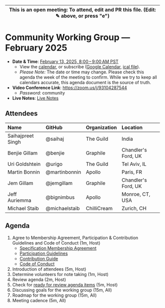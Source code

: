 | This is an open meeting: To attend, edit and PR this file. (Edit: ✎ above, or press "e") |
| ---------------------------------------------------------------------------------------- |

# Community Working Group — February 2025

- **Date & Time**:
  [February 13, 2025, 8:00 – 9:00 AM PST](https://www.timeanddate.com/worldclock/converter.html?iso=20250213T160000&p1=224&p2=179&p3=136&p4=268&p5=367&p6=438&p7=248&p8=240)
  - View the [calendar][], or subscribe ([Google Calendar][], [ical file][]).
  - _Please Note:_ The date or time may change. Please check this agenda the
    week of the meeting to confirm. While we try to keep all calendars accurate,
    this agenda document is the source of truth.
- **Video Conference Link**: https://zoom.us/j/93104287544
  - _Password:_ community
- **Live Notes**: [Live Notes][]

[calendar]:
  https://calendar.google.com/calendar/embed?src=linuxfoundation.org_ik79t9uuj2p32i3r203dgv5mo8%40group.calendar.google.com
[google calendar]:
  https://calendar.google.com/calendar?cid=bGludXhmb3VuZGF0aW9uLm9yZ19pazc5dDl1dWoycDMyaTNyMjAzZGd2NW1vOEBncm91cC5jYWxlbmRhci5nb29nbGUuY29t
[ical file]:
  https://calendar.google.com/calendar/ical/linuxfoundation.org_ik79t9uuj2p32i3r203dgv5mo8%40group.calendar.google.com/public/basic.ics
[live notes]:
  https://docs.google.com/document/d/1Rc7Lku5rQlqFu65PosBXSWWrPXw5zQmYWVWjiTg0qZA/edit?usp=sharing

## Attendees

<!-- prettier-ignore -->
| Name               | GitHub        | Organization       | Location              |
| :----------------- | :------------ | :----------------- | :-------------------- |
| Saihajpreet Singh  | @saihaj       | The Guild          | India                 |
| Benjie Gillam      | @benjie       | Graphile           | Chandler's Ford, UK   |
| Uri Goldshtein     | @urigo        | The Guild          | Tel Aviv, IL          |
| Martin Bonnin      | @martinbonnin | Apollo             | Paris, FR             |
| Jem Gillam         | @jemgillam    | Graphile           | Chandler's Ford, UK   |
| Jeff Auriemma      | @bignimbus    | Apollo             | Monroe, CT, USA       |
| Michael Staib      | @michaelstaib | ChilliCream        | Zurich, CH            |

## Agenda

1. Agree to Membership Agreement, Participation & Contribution Guidelines and
   Code of Conduct (1m, Host)
   - [Specification Membership Agreement](https://github.com/graphql/foundation)
   - [Participation Guidelines](https://github.com/graphql/graphql-wg#participation-guidelines)
   - [Contribution Guide](https://github.com/graphql/graphql-spec/blob/main/CONTRIBUTING.md)
   - [Code of Conduct](https://github.com/graphql/foundation/blob/master/CODE-OF-CONDUCT.md)
1. Introduction of attendees (5m, Host)
1. Determine volunteers for note taking (1m, Host)
1. Review agenda (2m, Host)
1. Check for
   [ready for review agenda items](https://github.com/graphql/community-wg/issues?q=is%3Aissue+is%3Aopen+label%3A%22Ready+for+review+%F0%9F%99%8C%22+sort%3Aupdated-desc)
   (5m, Host)
1. Discussing goals for the working group (15m, All)
1. Roadmap for the working group (15m, All)
1. Meeting cadence (5m, All)

